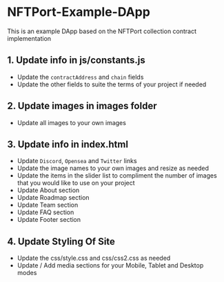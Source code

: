 # NFTPort-Example-DApp
This is an example DApp based on the NFTPort collection contract implementation

## 1. Update info in js/constants.js
- Update the `contractAddress` and `chain` fields
- Update the other fields to suite the terms of your project if needed

## 2. Update images in images folder
- Update all images to your own images

## 3. Update info in index.html
- Update `Discord`, `Opensea` and `Twitter` links
- Update the image names to your own images and resize as needed
- Update the items in the slider list to compliment the number of images that you would like to use on your project
- Update About section
- Update Roadmap section
- Update Team section
- Update FAQ section
- Update Footer section

## 4. Update Styling Of Site
- Update the css/style.css and css/css2.css as needed
- Update / Add media sections for your Mobile, Tablet and Desktop modes
